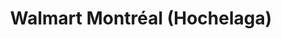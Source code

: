 ---
title: "Walmart Montréal (Hochelaga)"
url: /montreal/walmart-montreal-hochelaga/
shop: department store
---